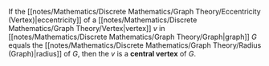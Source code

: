 If the [[notes/Mathematics/Discrete Mathematics/Graph Theory/Eccentricity (Vertex)|eccentricity]] of a [[notes/Mathematics/Discrete Mathematics/Graph Theory/Vertex|vertex]] $v$ in [[notes/Mathematics/Discrete Mathematics/Graph Theory/Graph|graph]] $G$ equals the [[notes/Mathematics/Discrete Mathematics/Graph Theory/Radius (Graph)|radius]] of $G$, then the $v$ is a **central vertex** of $G$.